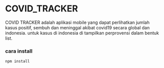 # COVID_TRACKER

COVID TRACKER adalah aplikasi mobile yang dapat perlihatkan jumlah kasus positif, sembuh dan meninggal akibat covid19 secara global dan indonesia. untuk kasus di indonesia di tampilkan perprovensi dalam bentuk list.


### cara install

```
npm install
```
